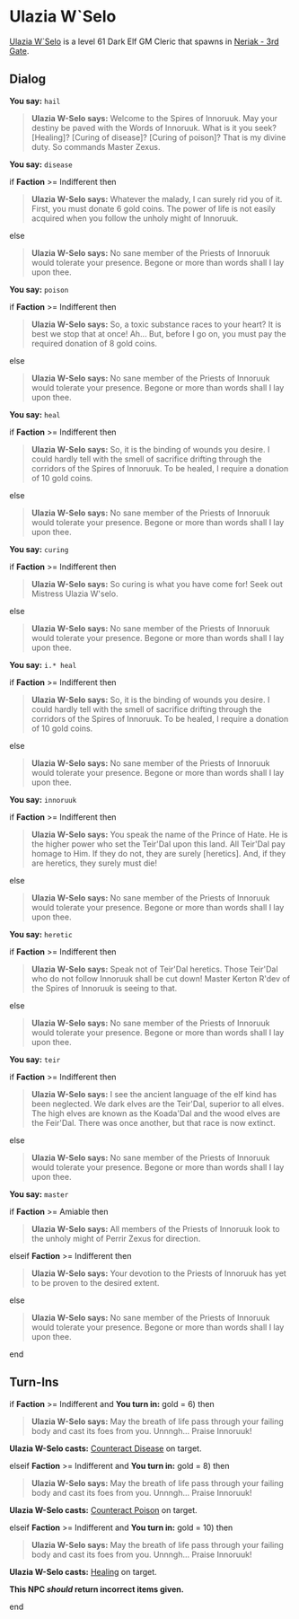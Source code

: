 # Ulazia W\`Selo



[Ulazia W\`Selo](/npc/42080) is a level 61 Dark Elf GM Cleric that spawns in [Neriak - 3rd Gate](/zone/42).



## Dialog

**You say:** `hail`



>**Ulazia W-Selo says:** Welcome to the Spires of Innoruuk.  May your destiny be paved with the Words of Innoruuk.  What is it you seek? [Healing]?  [Curing of disease]?  [Curing of poison]?  That is my divine duty.  So commands Master Zexus.

**You say:** `disease`



if **Faction** >= Indifferent then



>**Ulazia W-Selo says:** Whatever the malady, I can surely rid you of it.  First, you must donate 6 gold coins.  The power of life is not easily acquired when you follow the unholy might of Innoruuk.


else



>**Ulazia W-Selo says:** No sane member of the Priests of Innoruuk would tolerate your presence. Begone or more than words shall I lay upon thee.




**You say:** `poison`



if **Faction** >= Indifferent then



>**Ulazia W-Selo says:** So, a toxic substance races to your heart?  It is best we stop that at once!  Ah...  But, before I go on, you must pay the required donation of 8 gold coins.


else



>**Ulazia W-Selo says:** No sane member of the Priests of Innoruuk would tolerate your presence. Begone or more than words shall I lay upon thee.




**You say:** `heal`



if **Faction** >= Indifferent then



>**Ulazia W-Selo says:** So, it is the binding of wounds you desire. I could hardly tell with the smell of sacrifice drifting through the corridors of the Spires of Innoruuk. To be healed, I require a donation of 10 gold coins.


else



>**Ulazia W-Selo says:** No sane member of the Priests of Innoruuk would tolerate your presence. Begone or more than words shall I lay upon thee.




**You say:** `curing`



if **Faction** >= Indifferent then



>**Ulazia W-Selo says:** So curing is what you have come for! Seek out Mistress Ulazia W'selo.


else



>**Ulazia W-Selo says:** No sane member of the Priests of Innoruuk would tolerate your presence. Begone or more than words shall I lay upon thee.




**You say:** `i.* heal`



if **Faction** >= Indifferent then



>**Ulazia W-Selo says:** So, it is the binding of wounds you desire. I could hardly tell with the smell of sacrifice drifting through the corridors of the Spires of Innoruuk. To be healed, I require a donation of 10 gold coins.


else



>**Ulazia W-Selo says:** No sane member of the Priests of Innoruuk would tolerate your presence. Begone or more than words shall I lay upon thee.




**You say:** `innoruuk`



if **Faction** >= Indifferent then



>**Ulazia W-Selo says:** You speak the name of the Prince of Hate. He is the higher power who set the Teir'Dal upon this land. All Teir'Dal pay homage to Him. If they do not, they are surely [heretics]. And, if they are heretics, they surely must die!


else



>**Ulazia W-Selo says:** No sane member of the Priests of Innoruuk would tolerate your presence. Begone or more than words shall I lay upon thee.




**You say:** `heretic`



if **Faction** >= Indifferent then



>**Ulazia W-Selo says:** Speak not of Teir'Dal heretics. Those Teir'Dal who do not follow Innoruuk shall be cut down! Master Kerton R'dev of the Spires of Innoruuk is seeing to that.


else



>**Ulazia W-Selo says:** No sane member of the Priests of Innoruuk would tolerate your presence. Begone or more than words shall I lay upon thee.




**You say:** `teir`



if **Faction** >= Indifferent then



>**Ulazia W-Selo says:** I see the ancient language of the elf kind has been neglected. We dark elves are the Teir'Dal, superior to all elves. The high elves are known as the Koada'Dal and the wood elves are the Feir'Dal. There was once another, but that race is now extinct.


else



>**Ulazia W-Selo says:** No sane member of the Priests of Innoruuk would tolerate your presence. Begone or more than words shall I lay upon thee.




**You say:** `master`



if **Faction** >= Amiable then



>**Ulazia W-Selo says:** All members of the Priests of Innoruuk look to the unholy might of Perrir Zexus for direction.


elseif **Faction** >= Indifferent then



>**Ulazia W-Selo says:** Your devotion to the Priests of Innoruuk has yet to be proven to the desired extent.





else



>**Ulazia W-Selo says:** No sane member of the Priests of Innoruuk would tolerate your presence. Begone or more than words shall I lay upon thee.



end



## Turn-Ins




if **Faction** >= Indifferent and  **You turn in:** gold = 6) then


>**Ulazia W-Selo says:** May the breath of life pass through your failing body and cast its foes from you. Unnngh... Praise Innoruuk!


**Ulazia W-Selo casts:** [Counteract Disease](/spell/96) on target.

elseif **Faction** >= Indifferent and  **You turn in:** gold = 8) then


>**Ulazia W-Selo says:** May the breath of life pass through your failing body and cast its foes from you. Unnngh... Praise Innoruuk!


**Ulazia W-Selo casts:** [Counteract Poison](/spell/95) on target.

elseif **Faction** >= Indifferent and  **You turn in:** gold = 10) then


>**Ulazia W-Selo says:** May the breath of life pass through your failing body and cast its foes from you. Unnngh... Praise Innoruuk!


**Ulazia W-Selo casts:** [Healing](/spell/12) on target.

**This NPC *should* return incorrect items given.**

end